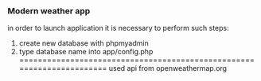 ### Modern weather app
in order to launch application it is necessary to perform such steps:
1. create new database with phpmyadmin
2. type database name into app/config.php
======================================================================
used api from openweathermap.org
